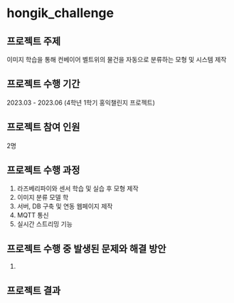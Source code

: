 # hongik_challenge
## 프로젝트 주제
이미지 학습을 통해 컨베이어 벨트위의 물건을 자동으로 분류하는 모형 및 시스템 제작

## 프로젝트 수행 기간
2023.03 - 2023.06 (4학년 1학기 홍익챌린지 프로젝트)

## 프로젝트 참여 인원
2명

## 프로젝트 수행 과정
1) 라즈베리파이와 센서 학습 및 실습 후 모형 제작
2) 이미지 분류 모델 학
3) 서버, DB 구축 및 연동 웹페이지 제작
4) MQTT 통신
5) 실시간 스트리밍 기능

## 프로젝트 수행 중 발생된 문제와 해결 방안
1) 
## 프로젝트 결과

